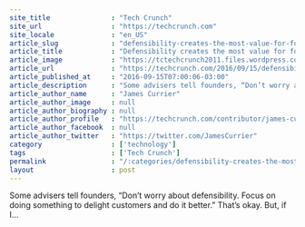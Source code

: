 ```yaml
---
site_title               : "Tech Crunch"
site_url                 : "https://techcrunch.com"
site_locale              : "en_US"
article_slug             : "defensibility-creates-the-most-value-for-founders"
article_title            : "Defensibility creates the most value for founders"
article_image            : "https://tctechcrunch2011.files.wordpress.com/2016/09/armor.jpg?w=764&h=400&crop=1"
article_url              : "https://techcrunch.com/2016/09/15/defensibility-creates-the-most-value-for-founders/"
article_published_at     : "2016-09-15T07:00:06-03:00"
article_description      : "Some advisers tell founders, “Don’t worry about defensibility. Focus on doing something to delight customers and do it better.” That’s okay. But, if I..."
article_author_name      : "James Currier"
article_author_image     : null
article_author_biography : null
article_author_profile   : "https://techcrunch.com/contributor/james-currier/"
article_author_facebook  : null
article_author_twitter   : "https://twitter.com/JamesCurrier"
category                 : ['technology']
tags                     : ['Tech Crunch']
permalink                : "/:categories/defensibility-creates-the-most-value-for-founders/"
layout                   : post
---
```


Some advisers tell founders, “Don’t worry about defensibility. Focus on doing something to delight customers and do it better.” That’s okay. But, if I...
